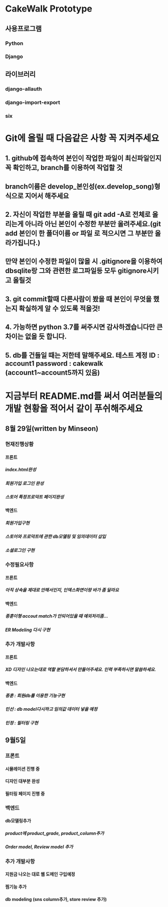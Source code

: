 # CakeWalk Prototype

## 사용프로그램
### Python
### Django

## 라이브러리
### django-allauth
### django-import-export
### six

# Git에 올릴 때 다음같은 사항 꼭 지켜주세요
## 1. github에 접속하여 본인이 작업한 파일이 최신파일인지 꼭 확인하고, branch를 이용하여 작업할 것

## branch이름은 develop_본인성(ex.develop_song)형식으로 지어서 해주세요
## 2. 자신이 작업한 부분을 올릴 때 git add -A로 전체로 올리는게 아니라 아닌 본인이 수정한 부분만 올려주세요.(git add 본인이 한 폴더이름 or 파일 로 적으시면 그 부분만 올라가집니다.)


## 만약 본인이 수정한 파일이 많을 시 .gitignore을 이용하여 dbsqlite랑 그와 관련한 로그파일등 모두 gitignore시키고 올릴것
## 3. git commit할때 다른사람이 봤을 때 본인이 무엇을 했는지 확실하게 알 수 있도록 적을것!


## 4. 가능하면 python 3.7를 써주시면 감사하겠습니다만 큰차이는 없을 듯 합니다.

## 5. db를 건들일 때는 저한테 말해주세요. 테스트 계정 ID : account1  password : cakewalk   (account1~account5까지 있음)

# 지금부터 README.md를 써서 여러분들의 개발 현황을 적어서 같이 푸쉬해주세요
## 8월 29일(written by Minseon)
### 현재진행상황
#### 프론트
##### index.html완성
##### 회원가입 로그인 완성
##### 스토어 특정프로덕트 페이지완성
#### 백엔드
##### 회원가입구현
##### 스토어와 프로덕트에 관한 db모델링 및 임의데이터 삽입
##### 소셜로그인 구현

### 수정필요사항
#### 프론트
##### 아직 상속을 제대로 안해서인지, 인덱스화면이랑 바가 좀 달라요

#### 백엔드
##### 종훈이형 accout match가 안되어있을 때 예외처리좀...
##### ER Modeling 다시 구현

### 추가 개발사항
#### 프론트
##### XD 디자인 나오는대로 역할 분담하셔서 만들어주세요. 인력 부족하시면 말씀하세요.

#### 백엔드
##### 종훈 : 회원db를 이용한 기능구현
##### 민선 : db model다시하고 임의값 데이터 넣을 예정
##### 민정 : 필터링 구현


## 9월5일
### 프론트
#### 시뮬레이션 진행 중
#### 디자인 대부분 완성
#### 필터링 페이지 진행 중

### 백엔드
#### db모델링추가
##### product에 product_grade, product_column추가
##### Order model, Review model 추가


### 추가 개발사항
#### 지원금 나오는 대로 웹 도메인 구입예정
#### 찜기능 추가
#### db modeling (sns column추가, store review 추가)
